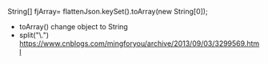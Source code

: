 String[] fjArray= flattenJson.keySet().toArray(new String[0]);
* toArray() change object to String
* split("\\.") https://www.cnblogs.com/mingforyou/archive/2013/09/03/3299569.html
